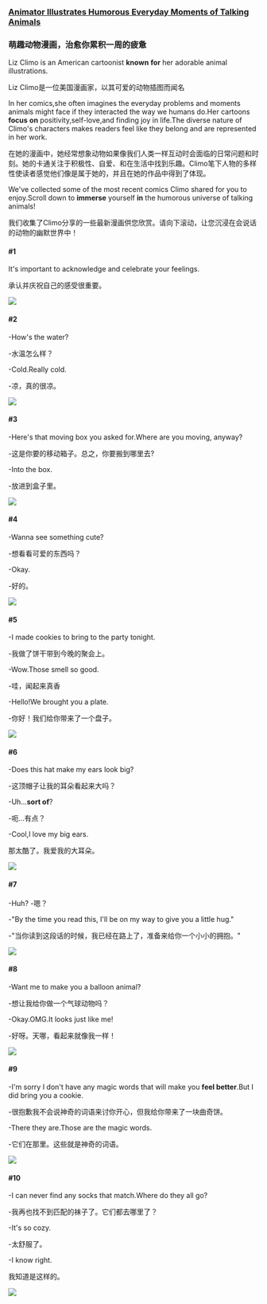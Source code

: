 ### [Animator Illustrates Humorous Everyday Moments of Talking Animals](https://web.shanbay.com/reading/web-news/articles/bbzaqn)

### 萌趣动物漫画，治愈你累积一周的疲惫

Liz Climo is an American cartoonist **known** **for** her adorable animal illustrations.

Liz Climo是一位美国漫画家，以其可爱的动物插图而闻名

In her comics,she often imagines the everyday problems and moments animals might face if they interacted the way we humans do.Her cartoons **focus** **on** positivity,self-love,and finding joy in life.The diverse nature of Climo's characters makes readers feel like they belong and are represented in her work.

在她的漫画中，她经常想象动物如果像我们人类一样互动时会面临的日常问题和时刻。她的卡通关注于积极性、自爱、和在生活中找到乐趣。Climo笔下人物的多样性使读者感觉他们像是属于她的，并且在她的作品中得到了体现。

We've collected some of the most recent comics Climo shared for you to enjoy.Scroll down to **immerse** yourself **in** the humorous universe of talking animals!

我们收集了Climo分享的一些最新漫画供您欣赏。请向下滚动，让您沉浸在会说话的动物的幽默世界中！

#### #1
It's important to acknowledge and celebrate your feelings.

承认并庆祝自己的感受很重要。

![](./feelings.jpg)

#### #2
-How's the water?

-水温怎么样？

-Cold.Really cold.

-凉，真的很凉。

![](./cold.jpg)

#### #3
-Here's that moving box you asked for.Where are you moving, anyway?

-这是你要的移动箱子。总之，你要搬到哪里去?

-Into the box.

-放进到盒子里。

![](./box.jpg)

#### #4
-Wanna see something cute?

-想看看可爱的东西吗？

-Okay.

-好的。

![](./cute.jpg)

#### #5
-I made cookies to bring to the party tonight.

-我做了饼干带到今晚的聚会上。

-Wow.Those smell so good.

-哇，闻起来真香

-Hello!We brought you a plate.

-你好！我们给你带来了一个盘子。

![](./plate.jpg)

#### #6
-Does this hat make my ears look big?

-这顶帽子让我的耳朵看起来大吗？

-Uh...**sort of**?

-呃…有点？

-Cool,I love my big ears.

那太酷了。我爱我的大耳朵。

![](./big_ears.jpg)

#### #7
-Huh?
-嗯？

-"By the time you read this, I'll be on my way to give you a little hug."

-"当你读到这段话的时候，我已经在路上了，准备来给你一个小小的拥抱。"

![](./hug.jpg)

#### #8
-Want me to make you a balloon animal?

-想让我给你做一个气球动物吗？

-Okay.OMG.It looks just like me!

-好呀。天哪，看起来就像我一样！

![](./balloon_animal.jpg)

#### #9
-I'm sorry I don't have any magic words that will make you **feel better**.But I did bring you a cookie.

-很抱歉我不会说神奇的词语来讨你开心，但我给你带来了一块曲奇饼。

-There they are.Those are the magic words.

-它们在那里。这些就是神奇的词语。

![](./magic_words.jpg)

#### #10
-I can never find any socks that match.Where do they all go?

-我再也找不到匹配的袜子了。它们都去哪里了？

-It's so cozy.

-太舒服了。

-I know right.

我知道是这样的。

![](./socks.jpg)